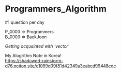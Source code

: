 # Programmers_Algorithm
#1 question per day

P_0000 => Programmers  
B_0000 => BaekJoon

*Getting acquainted with 'vector'*  

My Alogrithm Note in Korea!  
https://shadowed-rainstorm-d76.notion.site/c1099d09f81d42349a3eabcd99448cdc

